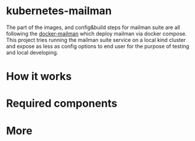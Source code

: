 # kubernetes-mailman

The part of the images, and config&build steps for mailman suite are all following the
[docker-mailman](https://github.com/maxking/docker-mailman) which deploy mailman via docker compose.
This project tries running the mailman suite service on a local kind cluster and expose as less as config
options to end user for the purpose of testing and local developing. 

# How it works

# Required components

# More
